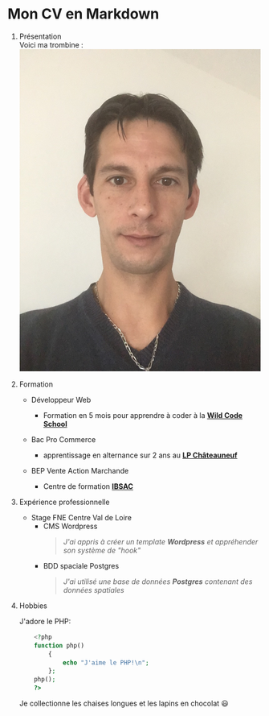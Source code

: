 Mon CV en Markdown
==================
1. Présentation  
Voici ma trombine :
![Photo de profil](img_profil.png "Guiderdoni Bastien")
1. Formation
    * Développeur Web
        * Formation en 5 mois pour apprendre à coder à la [**Wild Code School**](https://www.wildcodeschool.com/fr-FR "Wild Code School Homepage")

    * Bac Pro Commerce
        * apprentissage en alternance sur 2 ans au [**LP Châteauneuf**](http://www.lycee-chateauneuf.fr/ "Lycée professionel Châteauneuf d'Argenton-sur-Creuse")

    * BEP Vente Action Marchande
        * Centre de formation [**IBSAC**](http://www.lycee-chateauneuf.fr/ "Centre de formation IBSAC de Brive-la-Gaillarde")
 
1. Expérience professionnelle
    * Stage FNE Centre Val de Loire
        * CMS Wordpress
            >*J'ai appris à créer un template **Wordpress** et appréhender son système de "hook"*
        * BDD spaciale Postgres
            >*J'ai utilisé une base de données **Postgres** contenant des données spatiales*
1. Hobbies

    J'adore le PHP:  
    ```php
        <?php
        function php()
            {
                echo "J'aime le PHP!\n";
            };
        php();
        ?>
    ```
    Je collectionne les chaises longues et les lapins en chocolat :smiley:	
    
